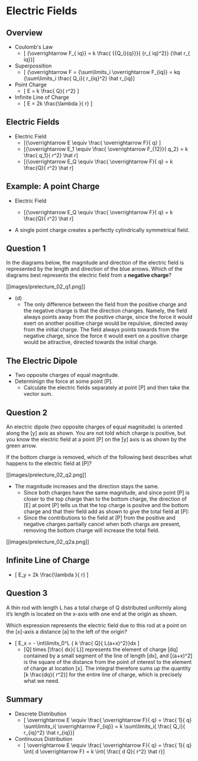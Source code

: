 # Electric Fields

## Overview
* Coulomb's Law
  * \[ {\overrightarrow F_{ iq}} = k \frac{ {{Q_i}{q}}}{ {r_{ iq}^2}} {\hat r_{ iq}}\]
* Superpossition
  * \[ {\overrightarrow F = {\sum\limits_i \overrightarrow F_{iq}} = kq {\sum\limits_i \frac{ Q_i}{ r_{iq}^2} \hat r_{iq}\]
* Point Charge
  * \[ E = k \frac{ Q}{ r^2} \]
* Infinite Line of Charge
  * \[ E = 2k \frac{\lambda }{ r} \]

## Electric Fields
* Electric Field
  * \[{\overrightarrow E \equiv \frac{ \overrightarrow F}{ q} \]
  * \[{\overrightarrow E_1 \equiv \frac{ \overrightarrow F_{12}}{ q_2} = k \frac{ q_1}{ r^2} \hat r\]
  * \[{\overrightarrow E_Q \equiv \frac{ \overrightarrow F}{ q} = k \frac{Q}{ r^2} \hat r\]

## Example: A point Charge
* Electric Field
  * \[{\overrightarrow E_Q \equiv \frac{ \overrightarrow F}{ q} = k \frac{Q}{ r^2} \hat r\]

* A single point charge creates a perfectly cylindrically symmetrical field.

## Question 1
In the diagrams below, the magnitude and direction of the electric field is represented 
by the length and direction of the blue arrows. Which of the diagrams best represents 
the electric field from a **negative charge**?

[[images/prelecture_02_q1.png]]

* (d)
  * The only difference between the field from the positive charge and the negative 
charge is that the direction changes. Namely, the field always points away from the 
positive charge, since the force it would exert on another positive charge would be 
repulsive, directed away from the initial charge. The field always points towards 
from the negative charge, since the force it would exert on a positive charge would 
be attractive, directed towards the initial charge.

## The Electric Dipole
* Two opposite charges of equal magnitude.
* Determinign the force at some point \[P\].
  * Calculate the electric fields separately at point \[P\] and then take the
vector sum.

## Question 2
An electric dipole (two opposite charges of equal magnitude) is oriented along the 
\[y\] axis as shown. You are not told which charge is positive, but you know the 
electric field at a point \[P\] on the \[y\] axis is as shown by the green arrow.

If the bottom charge is removed, which of the following best describes what happens 
to the electric field at \[P\]?

[[images/prelecture_02_q2.png]]

* The magnitude increases and the direction stays the same.
  * Since both charges have the same magnitude, and since point \[P\] is closer to 
    the top charge than to the bottom charge, the direction of \[E\] at point \[P\] tells 
    us that the top charge is positve and the bottom charge and that their field 
    add as shown to give the total field at \[P\]:
  * Since the contributions to the field at \[P\] from the positive and negative 
    charges partially cancel when both chargs are present, removing the bottom 
    charge will increase the total field.

[[images/prelecture_02_q2a.png]]

## Infinite Line of Charge

* \[ E_y = 2k \frac{\lambda }{ r} \]

## Question 3
A thin rod with length L has a total charge of Q distributed uniformly along 
it’s length is located on the x-axis with one end at the origin as shown.

Which expression represents the electric field due to this rod at a point on 
the \[x\]-axis a distance \[a\] to the left of the origin?



* \[ E_x = - \int\limits_0^L { k \frac{ Q}{ L(a+x)^2}}dx \]
  * \[Q\] times \[\frac{ dx}{ L}\] represents the element of charge \[dq\] contained by a small 
    segment of the line of length \[dx\], and \[(a+x)^2\] is the square of the 
    distance from the point of interest to the element of charge at location 
    \[x\]. The integral therefore sums up the quantity \[k \frac{dq}{ r^2}\] for the entire 
    line of charge, which is precisely what we need.

## Summary 

* Descrete Distribution
  * \[ \overrightarrow E \equiv \frac{ \overrightarrow F}{ q} = \frac{ 1}{ q} \sum\limits_i{ \overrightarrow F_{iq}} = k \sum\limits_i{ \frac{ Q_i}{ r_{iq}^2} \hat r_{iq}}\]
* Continuous Distribution
  * \[ \overrightarrow E \equiv \frac{ \overrightarrow F}{ q} = \frac{ 1}{ q} \int{ d \overrightarrow F} = k \int{ \frac{ d Q}{ r^2} \hat r}\]